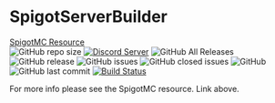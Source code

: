 # SpigotServerBuilder

[SpigotMC Resource](https://www.spigotmc.org/resources/spigot-server-builder.63097/)<br>
![GitHub repo size](https://img.shields.io/github/repo-size/Puyodead1-Development/SpigotServerBuilder.svg?style=plastic)
[![Discord Server](https://discordapp.com/api/guilds/589200717277954093/embed.png)](https://discord.gg/tMzrSxQ)
![GitHub All Releases](https://img.shields.io/github/downloads/Puyodead1-Development/SpigotServerBuilder/total.svg?style=plastic)
![GitHub release](https://img.shields.io/github/release/Puyodead1-Development/SpigotServerBuilder.svg?style=plastic)
![GitHub issues](https://img.shields.io/github/issues/Puyodead1-Development/SpigotServerBuilder.svg?style=plastic)
![GitHub closed issues](https://img.shields.io/github/issues-closed-raw/Puyodead1-Development/SpigotServerBuilder.svg?style=plastic)
![GitHub](https://img.shields.io/github/license/Puyodead1-Development/SpigotServerBuilder.svg?style=plastic)
![GitHub last commit](https://img.shields.io/github/last-commit/Puyodead1-Development/SpigotServerBuilder.svg?style=plastic)
[![Build Status](http://185.230.160.95:8080/buildStatus/icon?style=plastic&job=SpigotServerBuilder)](http://ci.puyodead1-development.me/job/SpigotServerBuilder/)

For more info please see the SpigotMC resource. Link above.
